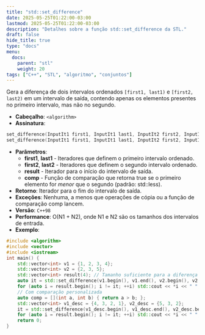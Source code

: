 ```yaml
---
title: "std::set_difference"
date: 2025-05-25T01:22:00-03:00
lastmod: 2025-05-25T01:22:00-03:00
description: "Detalhes sobre a função std::set_difference da STL."
draft: false
hide_title: true
type: "docs"
menu:
  docs:
    parent: "stl"
    weight: 20
tags: ["C++", "STL", "algoritmo", "conjuntos"]
---
```


Gera a diferença de dois intervalos ordenados `[first1, last1)` e `[first2, last2)` em um intervalo de saída, contendo apenas os elementos presentes no primeiro intervalo, mas não no segundo.
- **Cabeçalho**: `<algorithm>`
- **Assinatura**:
```cpp
set_difference(InputIt1 first1, InputIt1 last1, InputIt2 first2, InputIt2 last2, OutputIt result);
set_difference(InputIt1 first1, InputIt1 last1, InputIt2 first2, InputIt2 last2, OutputIt result, Compare comp);
```
- **Parâmetros**:
  - **first1**, **last1** - Iteradores que definem o primeiro intervalo ordenado.
  - **first2**, **last2** - Iteradores que definem o segundo intervalo ordenado.
  - **result** - Iterador para o início do intervalo de saída.
  - **comp** - Função de comparação que retorna true se o primeiro elemento for *menor* que o segundo (padrão: std::less).
- **Retorno**: Iterador para o fim do intervalo de saída.
- **Exceções**: Nenhuma, a menos que operações de cópia ou a função de comparação comp lancem.
- **Versão**: `C++98`
- **Performance**: O(N1 + N2), onde N1 e N2 são os tamanhos dos intervalos de entrada.
- **Exemplo**:
```cpp
#include <algorithm>
#include <vector>
#include <iostream>
int main() {
    std::vector<int> v1 = {1, 2, 3, 4};
    std::vector<int> v2 = {2, 3, 5};
    std::vector<int> result(4); // Tamanho suficiente para a diferença
    auto it = std::set_difference(v1.begin(), v1.end(), v2.begin(), v2.end(), result.begin());
    for (auto i = result.begin(); i != it; ++i) std::cout << *i << " "; // Imprime: 1 4
    // Com comparação personalizada
    auto comp = [](int a, int b) { return a > b; };
    std::vector<int> v1_desc = {4, 3, 2, 1}, v2_desc = {5, 3, 2};
    it = std::set_difference(v1_desc.begin(), v1_desc.end(), v2_desc.begin(), v2_desc.end(), result.begin(), comp);
    for (auto i = result.begin(); i != it; ++i) std::cout << *i << " "; // Imprime: 4 1
    return 0;
}
```
